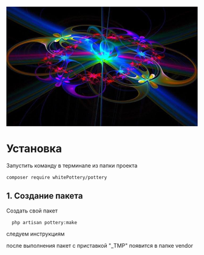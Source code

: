 <p align="center">
<img src="info/logo.jpg">
</p>


# Установка

Запустить команду в терминале из папки проекта

```
composer require whitePottery/pottery
```

## 1. Создание пакета

Создать свой пакет

 ```
   php artisan pottery:make
 ```
следуем инструкциям

после выполнения пакет с приставкой "_TMP" появится в папке vendor
